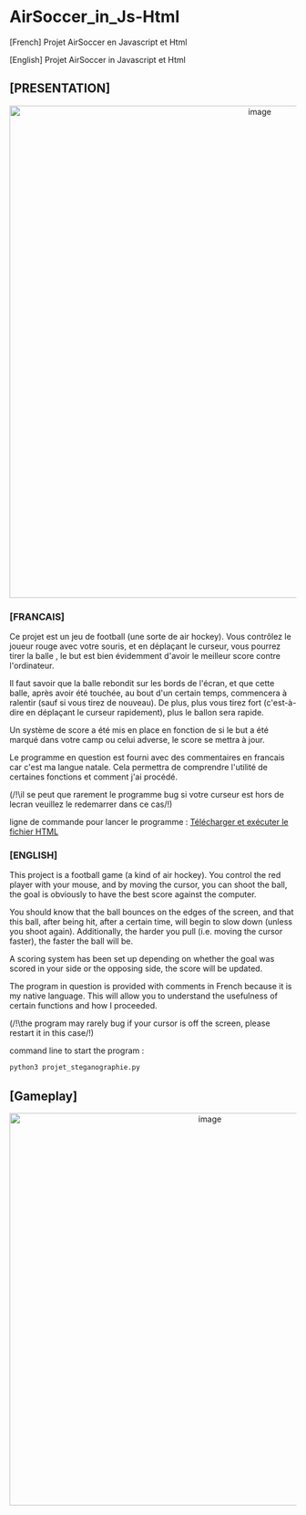 # AirSoccer_in_Js-Html
[French] Projet AirSoccer en Javascript et Html

[English]  Projet AirSoccer in Javascript et Html 


## [PRESENTATION]
<div align="center">
  <img width="863" alt="image" src="https://github.com/D-TheProgrammer/AirSoccer_in_Js-Html/assets/151149998/748ef9a9-ff68-4c39-86e9-eb5e5a821e39">
</div>

### __[FRANCAIS]__ 

Ce projet est un jeu de football (une sorte de air hockey). Vous contrôlez le joueur rouge avec votre souris, et en déplaçant le curseur, vous pourrez tirer la balle , le but est bien évidemment d'avoir le meilleur score contre l'ordinateur.

Il faut savoir que la balle rebondit sur les bords de l'écran, et que cette balle, après avoir été touchée, au bout d'un certain temps, commencera à ralentir (sauf si vous tirez de nouveau). De plus, plus vous tirez fort (c'est-à-dire en déplaçant le curseur rapidement), plus le ballon sera rapide.

Un système de score a été mis en place en fonction de si le but a été marqué dans votre camp ou celui adverse, le score se mettra à jour.

Le programme en question est fourni avec des commentaires en francais car c'est ma langue natale. Cela permettra de comprendre l'utilité de certaines fonctions et comment j'ai procédé.

(/!\il se peut que rarement le programme bug si votre curseur est hors de lecran veuillez le redemarrer dans ce cas/!\)

ligne de commande pour lancer le programme : 
[Télécharger et exécuter le fichier HTML](index.html)

### __[ENGLISH]__ 

This project is a football game (a kind of air hockey). You control the red player with your mouse, and by moving the cursor, you can shoot the ball, the goal is obviously to have the best score against the computer.

You should know that the ball bounces on the edges of the screen, and that this ball, after being hit, after a certain time, will begin to slow down (unless you shoot again). Additionally, the harder you pull (i.e. moving the cursor faster), the faster the ball will be.

A scoring system has been set up depending on whether the goal was scored in your side or the opposing side, the score will be updated.

The program in question is provided with comments in French because it is my native language. This will allow you to understand the usefulness of certain functions and how I proceeded.

(/!\the program may rarely bug if your cursor is off the screen, please restart it in this case/!\)

command line to start the program : 
```bash
python3 projet_steganographie.py
```

## [Gameplay]

<div align="center">
	<img width="688" alt="image" src="https://github.com/D-TheProgrammer/AirSoccer_in_Js-Html/assets/151149998/41f774a6-b9fc-4405-823a-6321a9c36238">
</div>
